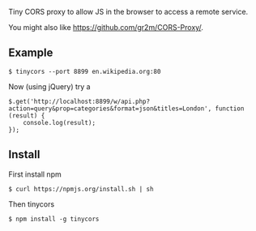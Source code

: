 Tiny CORS proxy to allow JS in the browser to access a remote service.

You might also like https://github.com/gr2m/CORS-Proxy/.

Example
-------

    $ tinycors --port 8899 en.wikipedia.org:80

Now (using jQuery) try a

    $.get('http://localhost:8899/w/api.php?action=query&prop=categories&format=json&titles=London', function (result) {
        console.log(result);
    });

Install
-------
First install npm

    $ curl https://npmjs.org/install.sh | sh

Then tinycors

    $ npm install -g tinycors
